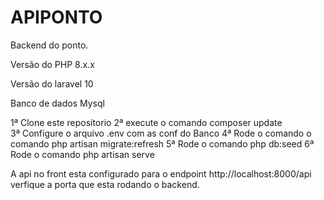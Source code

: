# APIPONTO

Backend do ponto.

Versão do PHP 8.x.x

Versão do laravel 10

Banco de dados Mysql 

1ª Clone este repositorio
2ª execute o comando composer update <br/>
3ª Configure o arquivo .env com as conf do Banco
4ª Rode o comando o comando php artisan migrate:refresh
5ª Rode o comando php db:seed 
6ª Rode o comando php artisan serve 

A api no front esta configurado para o endpoint http://localhost:8000/api verfique a porta que esta rodando o backend.

